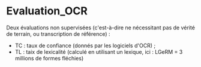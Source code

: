# Evaluation_OCR

Deux évaluations non supervisées (c'est-à-dire ne nécessitant pas de vérité de terrain, ou transcription de référence) :
- TC : taux de confiance (donnés par les logiciels d'OCR) ;
- TL : taix de lexicalité (calculé en utilisant un lexique, ici : LGeRM = 3 millions de formes fléchies)


